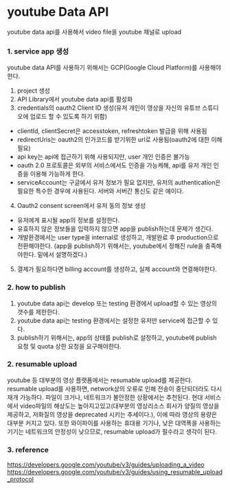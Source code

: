 # youtube Data API
youtube data api를 사용해서 video file을 youtube 채널로 upload

### 1. service app 생성
youtube data API를 사용하기 위해서는 GCP(Google Cloud Platform)를 사용해야한다.
1. project 생성
2. API Library에서 youtube data api를 활성화
3. credentials의 oauth2 Client ID 생성(유저 개인이 영상을 자신의 유튜브 스튜디오에 업로드 할 수 있도록 하기 위함)
- clientId, clientSecret은 accesstoken, refreshtoken 발급을 위해 사용됨
- redirectUris는 oauth2의 인가코드를 받기위한 url로 사용됨(oauth2에 대한 이해 필요)
- api key는 api에 접근하기 위해 사용되지만, user 개인 인증은 불가능
- oauth 2.0 프로토콜은 외부의 서비스에서도 인증을 가능케해, api를 유저 개인 인증을 이용해 가능하게 한다.
- serviceAccount는 구글에서 유저 정보가 필요 없지만, 유저의 authentication은 필요한 특수한 경우에 사용된다. 서버와 서버간 통신도 같은 예이다.
4. Oauth2 consent screen에서 유저 동의 정보 생성
- 유저에게 표시될 app의 정보를 설정한다.
- 유효하지 않은 정보들을 입력하지 않으면 app을 publish하는데 문제가 생긴다.
- 개발환경에서는 user type을 internal로 생성하고, 개발완료 후 production으로 전환해야한다.
(app을 publish하기 위해서는, youtube에서 정해진 rule을 충족해야한다. 밑에서 설명하겠다.)
5. 결제가 필요하다면 billing account를 생성하고, 실제 account와 연결해야한다.


### 2. how to publish
1. youtube data api는 develop 또는 testing 환경에서 upload할 수 있는 영상의 갯수를 제한한다.
2. youtube data api는 testing 환경에서는 설정한 유저만 service에 접근할 수 있다.
3. publish하기 위해서는, app의 상태를 publish로 설정하고, youtube에 publish 요청 및 quota 상한 요청을 요구해야한다.

### 2. resumable upload
youtube 등 대부분의 영상 플랫폼에서는 resumable upload를 제공한다. resumable upload를 사용하면, network상의 오류로 인해 전송이 중단되더라도 다시 재개 가능하다.
파일이 크거나, 네트워크가 불안정한 상황에서는 추천된다. 현대 서비스에서 video파일의 해상도는 높아지고있고(대부분의 영상리소스 회사가 양질의 영상을 제공하고, 저화질의 영상을 deprecated 시키는 추세이다.), 이에 따라 영상의 용량은 대부분 커지고 있다.
또한 와이파이를 사용하는 휴대용 기기나, 낮은 대역폭을 사용하는 기기는 네트워크의 안정성이 낮으므로, resumable upload가 필수라고 생각이 된다.


### 3. reference
https://developers.google.com/youtube/v3/guides/uploading_a_video
https://developers.google.com/youtube/v3/guides/using_resumable_upload_protocol